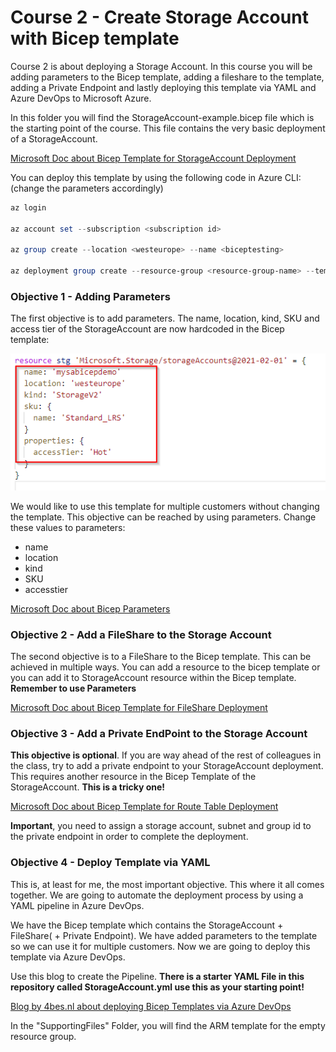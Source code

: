 # Course 2 - Create Storage Account with Bicep template

Course 2 is about deploying a Storage Account. In this course you will be adding parameters to the Bicep template, adding a fileshare to the template, adding a Private Endpoint and lastly deploying this template via YAML and Azure DevOps to Microsoft Azure.

In this folder you will find the StorageAccount-example.bicep file which is the starting point of the course. This file contains the very basic deployment of a StorageAccount.

[Microsoft Doc about Bicep Template for StorageAccount Deployment](https://docs.microsoft.com/en-us/azure/templates/microsoft.storage/storageaccounts?tabs=bicep)

You can deploy this template by using the following code in Azure CLI: (change the parameters accordingly)

````Powershell
az login

az account set --subscription <subscription id>

az group create --location <westeurope> --name <biceptesting>

az deployment group create --resource-group <resource-group-name> --template-file <path-to-template> --parameters <parameters>
````

### Objective 1 - Adding Parameters

The first objective is to add parameters. The name, location, kind, SKU and access tier of the StorageAccount are now hardcoded in the Bicep template:

![Hardcoded Parameters](https://github.com/Ruthhl3ss/AzureDevOpsCourse/blob/main/Images/StorageAccounthardcodedparameters.png)

We would like to use this template for multiple customers without changing the template. This objective can be reached by using parameters. 
Change these values to parameters:

- name
- location
- kind
- SKU
- accesstier

[Microsoft Doc about Bicep Parameters](https://docs.microsoft.com/en-us/azure/azure-resource-manager/bicep/parameters)


### Objective 2 - Add a FileShare to the Storage Account

The second objective is to a FileShare to the Bicep template. This can be achieved in multiple ways. You can add a resource to the bicep template or you can add it to StorageAccount resource within the Bicep template. **Remember to use Parameters**

[Microsoft Doc about Bicep Template for FileShare Deployment](https://docs.microsoft.com/en-us/azure/templates/microsoft.storage/storageaccounts/fileservices/shares?tabs=bicep)


### Objective 3 - Add a Private EndPoint to the Storage Account

**This objective is optional**. If you are way ahead of the rest of colleagues in the class, try to add a private endpoint to your StorageAccount deployment. This requires another resource in the Bicep Template of the StorageAccount. **This is a tricky one!** 

[Microsoft Doc about Bicep Template for Route Table Deployment](https://docs.microsoft.com/en-us/azure/templates/microsoft.network/routetables?tabs=bicep)

**Important**, you need to assign a storage account, subnet and group id to the private endpoint in order to complete the deployment.


### Objective 4 - Deploy Template via YAML

This is, at least for me, the most important objective. This where it all comes together. We are going to automate the deployment process by using a YAML pipeline in Azure DevOps.

We have the Bicep template which contains the StorageAccount + FileShare( + Private Endpoint). We have added parameters to the template so we can use it for multiple customers. Now we are going to deploy this template via Azure DevOps.

Use this blog to create the Pipeline. **There is a starter YAML File in this repository called StorageAccount.yml use this as your starting point!**


[Blog by 4bes.nl about deploying Bicep Templates via Azure DevOps](https://4bes.nl/2021/04/18/step-by-step-deploy-bicep-with-azure-devops-pipelines/)

In the "SupportingFiles" Folder, you will find the ARM template for the empty resource group.
